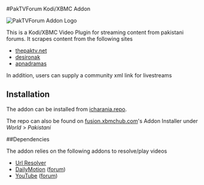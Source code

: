 #PakTVForum Kodi/XBMC Addon

![PakTVForum Addon Logo](https://raw.githubusercontent.com/irfancharania/plugin.video.paktvforum/master/icon.png) 

This is a Kodi/XBMC Video Plugin for streaming content from pakistani forums.
It scrapes content from the following sites

 - [thepaktv.net](http://www.thepaktv.net/forums/forum.php)
 - [desironak](http://www.desironak.com/forums/forum.php)
 - [apnadramas](http://www.apnadramaspak.com/)

In addition, users can supply a community xml link for livestreams


## Installation
The addon can be installed from [icharania.repo](https://github.com/irfancharania/icharania.repo/archive/master.zip).

The repo can also be found on [fusion.xbmchub.com](fusion.xbmchub.com)'s Addon Installer under *World* > *Pakistani*


##Dependencies

The addon relies on the following addons to resolve/play videos

 - [Url Resolver](http://wiki.xbmc.org/index.php?title=Add-on:Urlresolver)
 - [DailyMotion](http://kodi.wiki/view/Add-on:DailyMotion.com) ([forum](http://forum.kodi.tv/showthread.php?tid=142626))
 - [YouTube](http://wiki.xbmc.org/index.php?title=Add-on:YouTube) ([forum](http://forum.kodi.tv/showthread.php?tid=79487))
